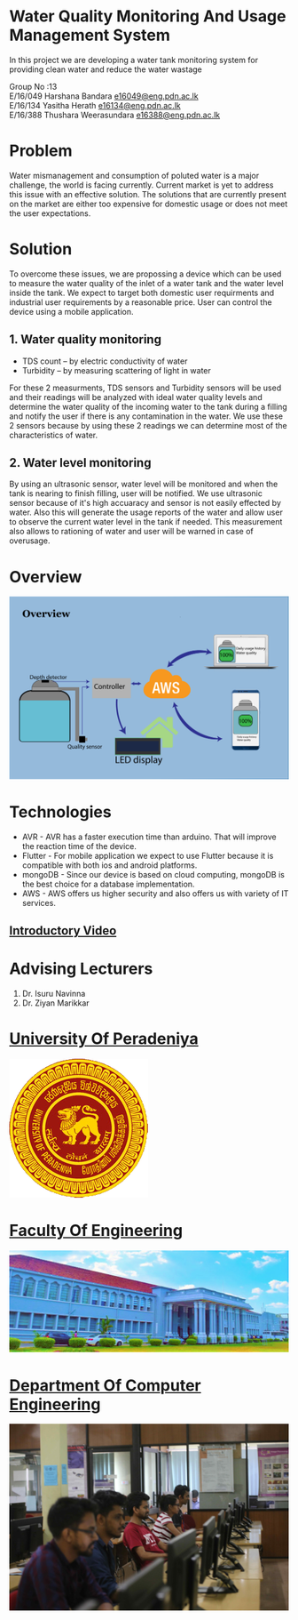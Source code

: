 # Water Quality Monitoring And Usage Management System
In this project we are developing a water tank monitoring system for providing clean water and reduce the water wastage

Group No :13<br/>
E/16/049          Harshana Bandara              e16049@eng.pdn.ac.lk           
E/16/134          Yasitha Herath                e16134@eng.pdn.ac.lk                 
E/16/388          Thushara Weerasundara         e16388@eng.pdn.ac.lk   

# Problem

Water mismanagement and consumption of poluted water is a major challenge, the world is facing currently. Current market is yet to address this issue with an effective solution. The solutions that are currently present on the market are either too expensive for domestic usage or does not meet the user expectations.


# Solution

To overcome these issues, we are propossing a device which can be used to measure the water quality of the inlet of a water tank and the water level inside the tank. We expect to target both domestic user requirments and industrial user requirements by a reasonable price. User can control the device using a mobile application.

## 1.	Water quality monitoring

* TDS count – by electric conductivity of water
* Turbidity – by measuring scattering of light in water

For these 2 measurments, TDS sensors and Turbidity sensors will be used and their readings will be analyzed with ideal water quality levels and determine the water quality of the incoming water to the tank during a filling and notify the user if there is any contamination in the water. We use these 2 sensors because by using these 2 readings we can determine most of the characteristics of water.


## 2.	Water level monitoring

By using an ultrasonic sensor, water level will be monitored and when the tank is nearing to finish filling, user will be notified. We use ultrasonic sensor because of it's high accuaracy and sensor is not easily effected by water.
Also this will generate the usage reports of the water and allow user to observe the current water level in the tank if needed. This measurement also allows to rationing of water and user will be warned in case of overusage.

# Overview

![](images/project.png)

# Technologies

* AVR       - AVR has a faster execution time than arduino. That will improve the reaction time of the device.
* Flutter   - For mobile application we expect to use Flutter because it is compatible with both ios and android platforms.
* mongoDB   - Since our device is based on cloud computing, mongoDB is the best choice for a database implementation.
* AWS       - AWS offers us higher security and also offers us with variety of IT services.



## [Introductory Video](https://github.com/cepdnaclk/e16-3yp-water-quality-monitoring-and-usage-monitoring-system/blob/main/video/Water%20Quality%20Monitoring%20and%20Usage%20Monitoring%20System.mp4)




# Advising Lecturers

   1. Dr. Isuru Navinna
   2. Dr. Ziyan Marikkar


# [University Of Peradeniya](https://www.pdn.ac.lk/uop/directory/index.php)

![](images/University_of_Peradeniya_crest.png)

# [Faculty Of Engineering](http://eng.pdn.ac.lk/)

![](images/ar.jpg)

# [Department Of Computer Engineering](http://www.ce.pdn.ac.lk/)

![](images/DeptMainLab.jpg)

